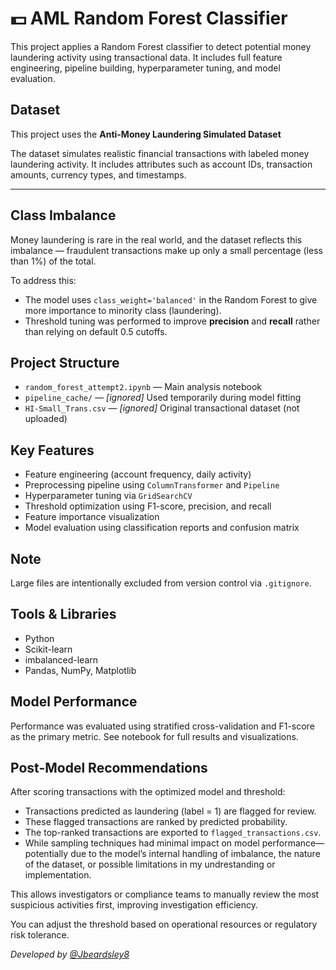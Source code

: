 # 💵 AML Random Forest Classifier

This project applies a Random Forest classifier to detect potential money laundering activity using transactional data. It includes full feature engineering, pipeline building, hyperparameter tuning, and model evaluation.

## Dataset

This project uses the **Anti-Money Laundering Simulated Dataset** 

The dataset simulates realistic financial transactions with labeled money laundering activity. It includes attributes such as account IDs, transaction amounts, currency types, and timestamps.

---

## Class Imbalance

Money laundering is rare in the real world, and the dataset reflects this imbalance — fraudulent transactions make up only a small percentage (less than 1%) of the total.

To address this:
- The model uses `class_weight='balanced'` in the Random Forest to give more importance to minority class (laundering).
- Threshold tuning was performed to improve **precision** and **recall** rather than relying on default 0.5 cutoffs.

## Project Structure

- `random_forest_attempt2.ipynb` — Main analysis notebook
- `pipeline_cache/` — *[ignored]* Used temporarily during model fitting
- `HI-Small_Trans.csv` — *[ignored]* Original transactional dataset (not uploaded)

## Key Features

- Feature engineering (account frequency, daily activity)
- Preprocessing pipeline using `ColumnTransformer` and `Pipeline`
- Hyperparameter tuning via `GridSearchCV`
- Threshold optimization using F1-score, precision, and recall
- Feature importance visualization
- Model evaluation using classification reports and confusion matrix

## Note

Large files are intentionally excluded from version control via `.gitignore`.

## Tools & Libraries

- Python
- Scikit-learn
- imbalanced-learn
- Pandas, NumPy, Matplotlib

## Model Performance

Performance was evaluated using stratified cross-validation and F1-score as the primary metric. See notebook for full results and visualizations.

## Post-Model Recommendations

After scoring transactions with the optimized model and threshold:

- Transactions predicted as laundering (label = 1) are flagged for review.
- These flagged transactions are ranked by predicted probability.
- The top-ranked transactions are exported to `flagged_transactions.csv`.
- While sampling techniques had minimal impact on model performance—potentially due to the model’s internal handling of imbalance, the nature of the dataset, or possible limitations in my undrestanding or implementation.

This allows investigators or compliance teams to manually review the most suspicious activities first, improving investigation efficiency.

You can adjust the threshold based on operational resources or regulatory risk tolerance.


*Developed by [@Jbeardsley8](https://github.com/Jbeardsley8)*
